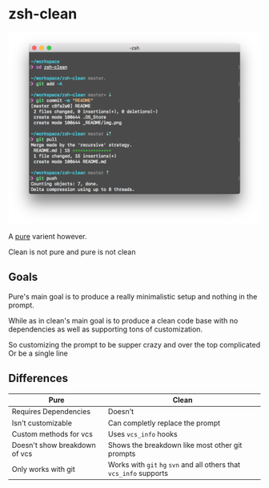 # zsh-clean
![Showcase](_README/img.png?raw=true)

A [pure](https://github.com/sindresorhus/pure) varient however.

Clean is not pure and pure is not clean

## Goals

Pure's main goal is to produce a really minimalistic setup and nothing
in the prompt.

While as in clean's main goal is to produce a clean code base with no
dependencies as well as supporting tons of customization.

So customizing the prompt to be supper crazy and over the top complicated
Or be a single line

## Differences

| Pure | Clean |
|------|-------|
| Requires Dependencies | Doesn't |
| Isn't customizable | Can completly replace the prompt |
| Custom methods for vcs | Uses `vcs_info` hooks |
| Doesn't show breakdown of vcs | Shows the breakdown like most other git prompts |
| Only works with git | Works with `git` `hg` `svn` and all others that `vcs_info` supports |


